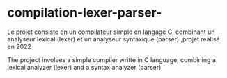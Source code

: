 # compilation-lexer-parser-

Le projet consiste en un compilateur simple en langage C, combinant un analyseur lexical (lexer) et un analyseur syntaxique (parser) ,projet realisé en 2022 

The project involves a simple compiler writte in C language, combining a lexical analyzer (lexer) and a syntax analyzer (parser)

